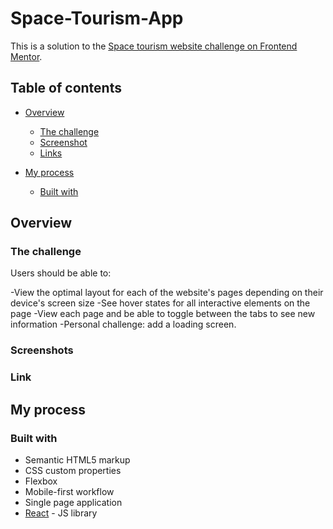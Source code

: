# Space-Tourism-App

This is a solution to the [Space tourism website challenge on Frontend Mentor](https://www.frontendmentor.io/challenges/space-tourism-multipage-website-gRWj1URZ3).

## Table of contents

- [Overview](#overview)

  - [The challenge](#the-challenge)
  - [Screenshot](#screenshot)
  - [Links](#links)

- [My process](#my-process)
  - [Built with](#built-with)

## Overview

### The challenge

Users should be able to:

-View the optimal layout for each of the website's pages depending on their device's screen size
-See hover states for all interactive elements on the page
-View each page and be able to toggle between the tabs to see new information
-Personal challenge: add a loading screen.

### Screenshots

### Link

## My process

### Built with

- Semantic HTML5 markup
- CSS custom properties
- Flexbox
- Mobile-first workflow
- Single page application
- [React](https://react.dev/) - JS library
